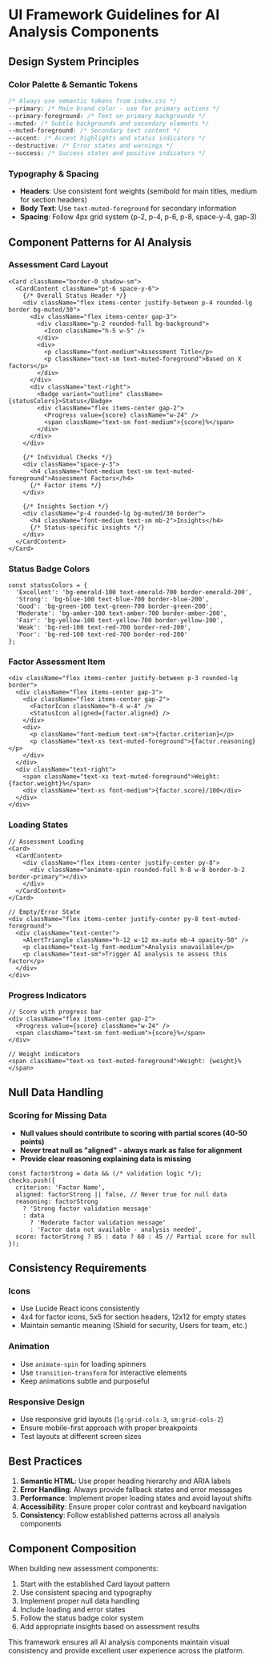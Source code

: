 # UI Framework Guidelines for AI Analysis Components

## Design System Principles

### Color Palette & Semantic Tokens
```css
/* Always use semantic tokens from index.css */
--primary: /* Main brand color - use for primary actions */
--primary-foreground: /* Text on primary backgrounds */
--muted: /* Subtle backgrounds and secondary elements */
--muted-foreground: /* Secondary text content */
--accent: /* Accent highlights and status indicators */
--destructive: /* Error states and warnings */
--success: /* Success states and positive indicators */
```

### Typography & Spacing
- **Headers**: Use consistent font weights (semibold for main titles, medium for section headers)
- **Body Text**: Use `text-muted-foreground` for secondary information
- **Spacing**: Follow 4px grid system (p-2, p-4, p-6, p-8, space-y-4, gap-3)

## Component Patterns for AI Analysis

### Assessment Card Layout
```tsx
<Card className="border-0 shadow-sm">
  <CardContent className="pt-6 space-y-6">
    {/* Overall Status Header */}
    <div className="flex items-center justify-between p-4 rounded-lg border bg-muted/30">
      <div className="flex items-center gap-3">
        <div className="p-2 rounded-full bg-background">
          <Icon className="h-5 w-5" />
        </div>
        <div>
          <p className="font-medium">Assessment Title</p>
          <p className="text-sm text-muted-foreground">Based on X factors</p>
        </div>
      </div>
      <div className="text-right">
        <Badge variant="outline" className={statusColors}>Status</Badge>
        <div className="flex items-center gap-2">
          <Progress value={score} className="w-24" />
          <span className="text-sm font-medium">{score}%</span>
        </div>
      </div>
    </div>

    {/* Individual Checks */}
    <div className="space-y-3">
      <h4 className="font-medium text-sm text-muted-foreground">Assessment Factors</h4>
      {/* Factor items */}
    </div>

    {/* Insights Section */}
    <div className="p-4 rounded-lg bg-muted/30 border">
      <h4 className="font-medium text-sm mb-2">Insights</h4>
      {/* Status-specific insights */}
    </div>
  </CardContent>
</Card>
```

### Status Badge Colors
```tsx
const statusColors = {
  'Excellent': 'bg-emerald-100 text-emerald-700 border-emerald-200',
  'Strong': 'bg-blue-100 text-blue-700 border-blue-200', 
  'Good': 'bg-green-100 text-green-700 border-green-200',
  'Moderate': 'bg-amber-100 text-amber-700 border-amber-200',
  'Fair': 'bg-yellow-100 text-yellow-700 border-yellow-200',
  'Weak': 'bg-red-100 text-red-700 border-red-200',
  'Poor': 'bg-red-100 text-red-700 border-red-200'
};
```

### Factor Assessment Item
```tsx
<div className="flex items-center justify-between p-3 rounded-lg border">
  <div className="flex items-center gap-3">
    <div className="flex items-center gap-2">
      <FactorIcon className="h-4 w-4" />
      <StatusIcon aligned={factor.aligned} />
    </div>
    <div>
      <p className="font-medium text-sm">{factor.criterion}</p>
      <p className="text-xs text-muted-foreground">{factor.reasoning}</p>
    </div>
  </div>
  <div className="text-right">
    <span className="text-xs text-muted-foreground">Weight: {factor.weight}%</span>
    <div className="text-xs font-medium">{factor.score}/100</div>
  </div>
</div>
```

### Loading States
```tsx
// Assessment Loading
<Card>
  <CardContent>
    <div className="flex items-center justify-center py-8">
      <div className="animate-spin rounded-full h-8 w-8 border-b-2 border-primary"></div>
    </div>
  </CardContent>
</Card>

// Empty/Error State
<div className="flex items-center justify-center py-8 text-muted-foreground">
  <div className="text-center">
    <AlertTriangle className="h-12 w-12 mx-auto mb-4 opacity-50" />
    <p className="text-lg font-medium">Analysis unavailable</p>
    <p className="text-sm">Trigger AI analysis to assess this factor</p>
  </div>
</div>
```

### Progress Indicators
```tsx
// Score with progress bar
<div className="flex items-center gap-2">
  <Progress value={score} className="w-24" />
  <span className="text-sm font-medium">{score}%</span>
</div>

// Weight indicators
<span className="text-xs text-muted-foreground">Weight: {weight}%</span>
```

## Null Data Handling

### Scoring for Missing Data
- **Null values should contribute to scoring with partial scores (40-50 points)**
- **Never treat null as "aligned" - always mark as false for alignment**
- **Provide clear reasoning explaining data is missing**

```tsx
const factorStrong = data && (/* validation logic */);
checks.push({
  criterion: 'Factor Name',
  aligned: factorStrong || false, // Never true for null data
  reasoning: factorStrong 
    ? 'Strong factor validation message'
    : data 
      ? 'Moderate factor validation message' 
      : 'Factor data not available - analysis needed',
  score: factorStrong ? 85 : data ? 60 : 45 // Partial score for null
});
```

## Consistency Requirements

### Icons
- Use Lucide React icons consistently
- 4x4 for factor icons, 5x5 for section headers, 12x12 for empty states
- Maintain semantic meaning (Shield for security, Users for team, etc.)

### Animation
- Use `animate-spin` for loading spinners
- Use `transition-transform` for interactive elements
- Keep animations subtle and purposeful

### Responsive Design
- Use responsive grid layouts (`lg:grid-cols-3`, `sm:grid-cols-2`)
- Ensure mobile-first approach with proper breakpoints
- Test layouts at different screen sizes

## Best Practices

1. **Semantic HTML**: Use proper heading hierarchy and ARIA labels
2. **Error Handling**: Always provide fallback states and error messages
3. **Performance**: Implement proper loading states and avoid layout shifts
4. **Accessibility**: Ensure proper color contrast and keyboard navigation
5. **Consistency**: Follow established patterns across all analysis components

## Component Composition

When building new assessment components:
1. Start with the established Card layout pattern
2. Use consistent spacing and typography
3. Implement proper null data handling
4. Include loading and error states
5. Follow the status badge color system
6. Add appropriate insights based on assessment results

This framework ensures all AI analysis components maintain visual consistency and provide excellent user experience across the platform.